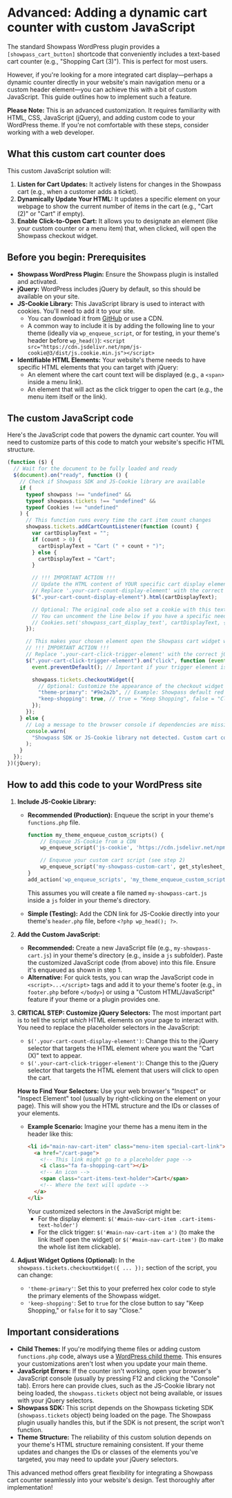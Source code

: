 # Advanced: Adding a dynamic cart counter with custom JavaScript

The standard Showpass WordPress plugin provides a `[showpass_cart_button]` shortcode that conveniently includes a text-based cart counter (e.g., "Shopping Cart (3)"). This is perfect for most users.

However, if you're looking for a more integrated cart display—perhaps a dynamic counter directly in your website's main navigation menu or a custom header element—you can achieve this with a bit of custom JavaScript. This guide outlines how to implement such a feature.

**Please Note:** This is an advanced customization. It requires familiarity with HTML, CSS, JavaScript (jQuery), and adding custom code to your WordPress theme. If you're not comfortable with these steps, consider working with a web developer.

## What this custom cart counter does

This custom JavaScript solution will:

1.  **Listen for Cart Updates:** It actively listens for changes in the Showpass cart (e.g., when a customer adds a ticket).
2.  **Dynamically Update Your HTML:** It updates a specific element on your webpage to show the current number of items in the cart (e.g., "Cart (2)" or "Cart" if empty).
3.  **Enable Click-to-Open Cart:** It allows you to designate an element (like your custom counter or a menu item) that, when clicked, will open the Showpass checkout widget.

## Before you begin: Prerequisites

- **Showpass WordPress Plugin:** Ensure the Showpass plugin is installed and activated.
- **jQuery:** WordPress includes jQuery by default, so this should be available on your site.
- **JS-Cookie Library:** This JavaScript library is used to interact with cookies. You'll need to add it to your site.
  - You can download it from [GitHub](https://github.com/js-cookie/js-cookie) or use a CDN.
  - A common way to include it is by adding the following line to your theme (ideally via `wp_enqueue_script`, or for testing, in your theme's header before `wp_head()`):
    `<script src="https://cdn.jsdelivr.net/npm/js-cookie@3/dist/js.cookie.min.js"></script>`
- **Identifiable HTML Elements:** Your website's theme needs to have specific HTML elements that you can target with jQuery:
  - An element where the cart count text will be displayed (e.g., a `<span>` inside a menu link).
  - An element that will act as the click trigger to open the cart (e.g., the menu item itself or the link).

## The custom JavaScript code

Here's the JavaScript code that powers the dynamic cart counter. You will need to customize parts of this code to match your website's specific HTML structure.

```javascript
(function ($) {
  // Wait for the document to be fully loaded and ready
  $(document).on("ready", function () {
    // Check if Showpass SDK and JS-Cookie library are available
    if (
      typeof showpass !== "undefined" &&
      typeof showpass.tickets !== "undefined" &&
      typeof Cookies !== "undefined"
    ) {
      // This function runs every time the cart item count changes
      showpass.tickets.addCartCountListener(function (count) {
        var cartDisplayText = "";
        if (count > 0) {
          cartDisplayText = "Cart (" + count + ")";
        } else {
          cartDisplayText = "Cart";
        }

        // !!! IMPORTANT ACTION !!!
        // Update the HTML content of YOUR specific cart display element.
        // Replace '.your-cart-count-display-element' with the correct jQuery selector for your site.
        $(".your-cart-count-display-element").html(cartDisplayText);

        // Optional: The original code also set a cookie with this text.
        // You can uncomment the line below if you have a specific need for this cookie.
        // Cookies.set('showpass_cart_display_text', cartDisplayText, { expires: 7, path: '/' });
      });

      // This makes your chosen element open the Showpass cart widget when clicked
      // !!! IMPORTANT ACTION !!!
      // Replace '.your-cart-click-trigger-element' with the correct jQuery selector for your site.
      $(".your-cart-click-trigger-element").on("click", function (event) {
        event.preventDefault(); // Important if your trigger element is a link (<a> tag)

        showpass.tickets.checkoutWidget({
          // Optional: Customize the appearance of the checkout widget
          "theme-primary": "#9e2a2b", // Example: Showpass default red
          "keep-shopping": true, // true = "Keep Shopping", false = "Close"
        });
      });
    } else {
      // Log a message to the browser console if dependencies are missing
      console.warn(
        "Showpass SDK or JS-Cookie library not detected. Custom cart counter may not function."
      );
    }
  });
})(jQuery);
```

## How to add this code to your WordPress site

1.  **Include JS-Cookie Library:**

    - **Recommended (Production):** Enqueue the script in your theme's `functions.php` file.

      ```php
      function my_theme_enqueue_custom_scripts() {
          // Enqueue JS-Cookie from a CDN
          wp_enqueue_script('js-cookie', 'https://cdn.jsdelivr.net/npm/js-cookie@3/dist/js.cookie.min.js', array(), '3.0.1', true);

          // Enqueue your custom cart script (see step 2)
          wp_enqueue_script('my-showpass-custom-cart', get_stylesheet_directory_uri() . '/js/my-showpass-cart.js', array('jquery', 'js-cookie'), '1.0.0', true);
      }
      add_action('wp_enqueue_scripts', 'my_theme_enqueue_custom_scripts');
      ```

      This assumes you will create a file named `my-showpass-cart.js` inside a `js` folder in your theme's directory.

    - **Simple (Testing):** Add the CDN link for JS-Cookie directly into your theme's `header.php` file, before `<?php wp_head(); ?>`.

2.  **Add the Custom JavaScript:**

    - **Recommended:** Create a new JavaScript file (e.g., `my-showpass-cart.js`) in your theme's directory (e.g., inside a `js` subfolder). Paste the customized JavaScript code (from above) into this file. Ensure it's enqueued as shown in step 1.
    - **Alternative:** For quick tests, you can wrap the JavaScript code in `<script>...</script>` tags and add it to your theme's footer (e.g., in `footer.php` before `</body>`) or using a "Custom HTML/JavaScript" feature if your theme or a plugin provides one.

3.  **CRITICAL STEP: Customize jQuery Selectors:**
    The most important part is to tell the script _which_ HTML elements on your page to interact with. You need to replace the placeholder selectors in the JavaScript:

    - `$('.your-cart-count-display-element')`: Change this to the jQuery selector that targets the HTML element where you want the "Cart (X)" text to appear.
    - `$('.your-cart-click-trigger-element')`: Change this to the jQuery selector that targets the HTML element that users will click to open the cart.

    **How to Find Your Selectors:**
    Use your web browser's "Inspect" or "Inspect Element" tool (usually by right-clicking on the element on your page). This will show you the HTML structure and the IDs or classes of your elements.

    - **Example Scenario:**
      Imagine your theme has a menu item in the header like this:
      ```html
      <li id="main-nav-cart-item" class="menu-item special-cart-link">
        <a href="/cart-page">
          <!-- This link might go to a placeholder page -->
          <i class="fa fa-shopping-cart"></i>
          <!-- An icon -->
          <span class="cart-items-text-holder">Cart</span>
          <!-- Where the text will update -->
        </a>
      </li>
      ```
      Your customized selectors in the JavaScript might be:
      - For the display element: `$('#main-nav-cart-item .cart-items-text-holder')`
      - For the click trigger: `$('#main-nav-cart-item a')` (to make the link itself open the widget) or `$('#main-nav-cart-item')` (to make the whole list item clickable).

4.  **Adjust Widget Options (Optional):**
    In the `showpass.tickets.checkoutWidget({ ... });` section of the script, you can change:
    - `'theme-primary'`: Set this to your preferred hex color code to style the primary elements of the Showpass widget.
    - `'keep-shopping'`: Set to `true` for the close button to say "Keep Shopping," or `false` for it to say "Close."

## Important considerations

- **Child Themes:** If you're modifying theme files or adding custom `functions.php` code, always use a [WordPress child theme](https://developer.wordpress.org/themes/advanced-topics/child-themes/). This ensures your customizations aren't lost when you update your main theme.
- **JavaScript Errors:** If the counter isn't working, open your browser's JavaScript console (usually by pressing F12 and clicking the "Console" tab). Errors here can provide clues, such as the JS-Cookie library not being loaded, the `showpass.tickets` object not being available, or issues with your jQuery selectors.
- **Showpass SDK:** This script depends on the Showpass ticketing SDK (`showpass.tickets` object) being loaded on the page. The Showpass plugin usually handles this, but if the SDK is not present, the script won't function.
- **Theme Structure:** The reliability of this custom solution depends on your theme's HTML structure remaining consistent. If your theme updates and changes the IDs or classes of the elements you've targeted, you may need to update your jQuery selectors.

This advanced method offers great flexibility for integrating a Showpass cart counter seamlessly into your website's design. Test thoroughly after implementation!
